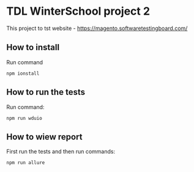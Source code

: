 # TDL WinterSchool project 2

This project to tst website - https://magento.softwaretestingboard.com/

## How to install
Run command
```
npm ionstall
```

## How to run the tests
Run command:
```
npm run wduio
```

## How to wiew report
First run the tests and then run commands:
```
npm run allure
```